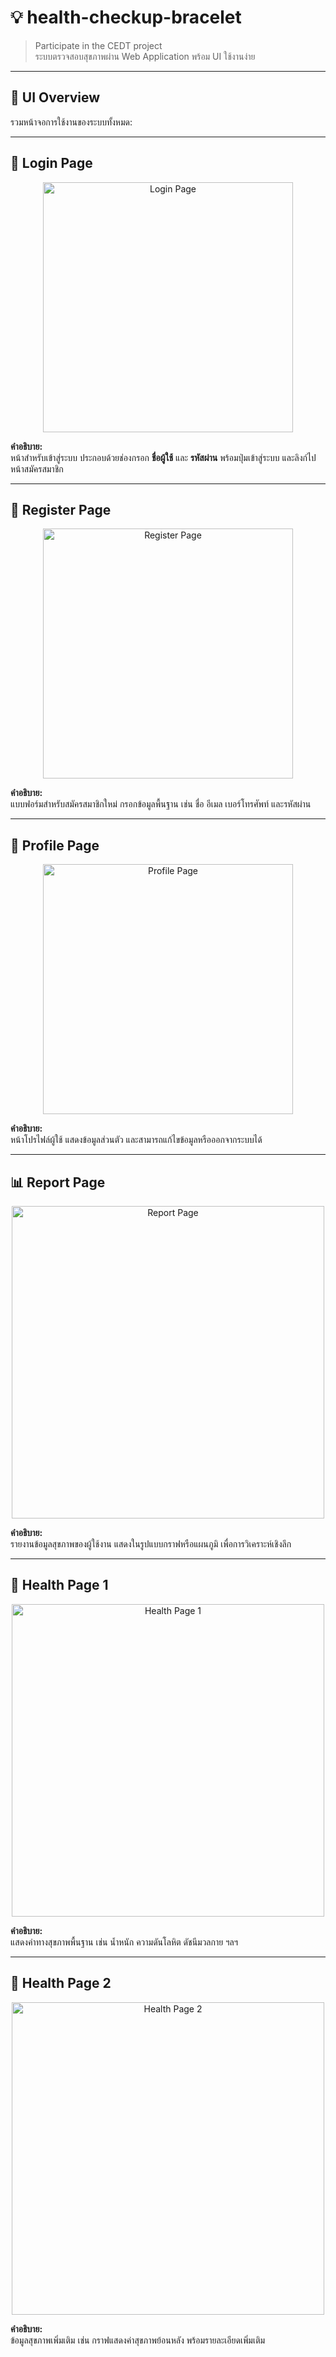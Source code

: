 # 💡 health-checkup-bracelet

> Participate in the CEDT project  
> ระบบตรวจสอบสุขภาพผ่าน Web Application พร้อม UI ใช้งานง่าย

---

## 📱 UI Overview

รวมหน้าจอการใช้งานของระบบทั้งหมด:

---

## 🔐 Login Page

<div align="center">
  <img src="images/login.jpg" alt="Login Page" width="400"/>
</div>

**คำอธิบาย:**  
หน้าสำหรับเข้าสู่ระบบ ประกอบด้วยช่องกรอก **ชื่อผู้ใช้** และ **รหัสผ่าน** พร้อมปุ่มเข้าสู่ระบบ และลิงก์ไปหน้าสมัครสมาชิก

---

## 📝 Register Page

<div align="center">
  <img src="images/register.jpg" alt="Register Page" width="400"/>
</div>

**คำอธิบาย:**  
แบบฟอร์มสำหรับสมัครสมาชิกใหม่ กรอกข้อมูลพื้นฐาน เช่น ชื่อ อีเมล เบอร์โทรศัพท์ และรหัสผ่าน

---

## 👤 Profile Page

<div align="center">
  <img src="images/profile.jpg" alt="Profile Page" width="400"/>
</div>

**คำอธิบาย:**  
หน้าโปรไฟล์ผู้ใช้ แสดงข้อมูลส่วนตัว และสามารถแก้ไขข้อมูลหรือออกจากระบบได้

---

## 📊 Report Page

<div align="center">
  <img src="images/report.jpg" alt="Report Page" width="500"/>
</div>

**คำอธิบาย:**  
รายงานข้อมูลสุขภาพของผู้ใช้งาน แสดงในรูปแบบกราฟหรือแผนภูมิ เพื่อการวิเคราะห์เชิงลึก

---

## 💖 Health Page 1

<div align="center">
  <img src="images/health1.1.jpg" alt="Health Page 1" width="500"/>
</div>

**คำอธิบาย:**  
แสดงค่าทางสุขภาพพื้นฐาน เช่น น้ำหนัก ความดันโลหิต ดัชนีมวลกาย ฯลฯ

---

## 💖 Health Page 2

<div align="center">
  <img src="images/health1.2.jpg" alt="Health Page 2" width="500"/>
</div>

**คำอธิบาย:**  
ข้อมูลสุขภาพเพิ่มเติม เช่น กราฟแสดงค่าสุขภาพย้อนหลัง พร้อมรายละเอียดเพิ่มเติม
